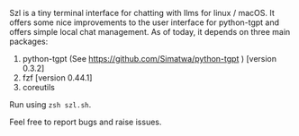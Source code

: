 Szl is a tiny terminal interface for chatting with llms for linux / macOS. It offers some nice improvements to the user interface for python-tgpt and offers simple local chat management. As of today, it depends on three main packages:
1. python-tgpt (See https://github.com/Simatwa/python-tgpt ) [version 0.3.2]
2. fzf [version 0.44.1]
3. coreutils

Run using `zsh szl.sh`.

Feel free to report bugs and raise issues.
